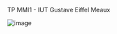 TP MMI1 - IUT Gustave Eiffel Meaux

![image](https://github.com/user-attachments/assets/143854c6-f518-445f-b08c-765545b3c14a)
